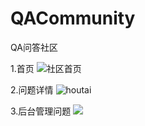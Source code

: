 # QACommunity
QA问答社区

 1.首页
![社区首页](https://github.com/xuanhaoo/QACommunity/blob/master/img/index.png)

 2.问题详情
![houtai](https://github.com/xuanhaoo/QACommunity/blob/master/img/index2.png)

 3.后台管理问题
![](https://github.com/xuanhaoo/QACommunity/blob/master/img/index3.png)
